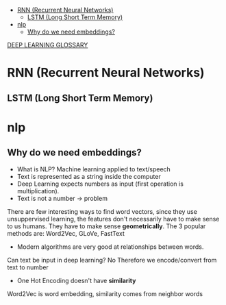 <!--ts-->
   * [RNN (Recurrent Neural Networks)](#rnn-recurrent-neural-networks)
      * [LSTM (Long Short Term Memory)](#lstm-long-short-term-memory)
   * [nlp](#nlp)
      * [Why do we need embeddings?](#why-do-we-need-embeddings)

<!-- Added by: gil_diy, at: 2019-10-09T23:52+03:00 -->

<!--te-->

[DEEP LEARNING GLOSSARY](http://www.wildml.com/deep-learning-glossary/)



# RNN (Recurrent Neural Networks)

## LSTM (Long Short Term Memory)

# nlp

## Why do we need embeddings?

* What is NLP? Machine learning applied to text/speech
* Text is represented as a string inside the computer
* Deep Learning expects numbers as input (first operation is multiplication).
* Text is not a number -> problem


There are few interesting ways to find word vectors,
since they use unsuppervised learning, the features don't necessarily have to make sense to us humans.
They have to make sense **geometrically**.
The 3 popular methods are:
Word2Vec, GLoVe, FastText

* Modern algorithms are very good at relationships between words.



Can text be input in deep learning? No
Therefore we encode/convert from text to number

* One Hot Encoding doesn't have **similarity**

Word2Vec is word embedding, similarity comes from neighbor words


